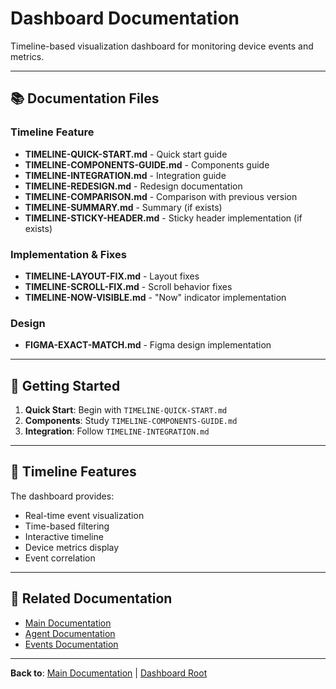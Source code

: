 # Dashboard Documentation

Timeline-based visualization dashboard for monitoring device events and metrics.

---

## 📚 Documentation Files

### Timeline Feature
- **TIMELINE-QUICK-START.md** - Quick start guide
- **TIMELINE-COMPONENTS-GUIDE.md** - Components guide
- **TIMELINE-INTEGRATION.md** - Integration guide
- **TIMELINE-REDESIGN.md** - Redesign documentation
- **TIMELINE-COMPARISON.md** - Comparison with previous version
- **TIMELINE-SUMMARY.md** - Summary (if exists)
- **TIMELINE-STICKY-HEADER.md** - Sticky header implementation (if exists)

### Implementation & Fixes
- **TIMELINE-LAYOUT-FIX.md** - Layout fixes
- **TIMELINE-SCROLL-FIX.md** - Scroll behavior fixes
- **TIMELINE-NOW-VISIBLE.md** - "Now" indicator implementation

### Design
- **FIGMA-EXACT-MATCH.md** - Figma design implementation

---

## 🚀 Getting Started

1. **Quick Start**: Begin with `TIMELINE-QUICK-START.md`
2. **Components**: Study `TIMELINE-COMPONENTS-GUIDE.md`
3. **Integration**: Follow `TIMELINE-INTEGRATION.md`

---

## 📖 Timeline Features

The dashboard provides:
- Real-time event visualization
- Time-based filtering
- Interactive timeline
- Device metrics display
- Event correlation

---

## 🔗 Related Documentation

- [Main Documentation](../../docs/README.md)
- [Agent Documentation](../../agent/docs/)
- [Events Documentation](../../docs/events/)

---

**Back to**: [Main Documentation](../../docs/README.md) | [Dashboard Root](../)
